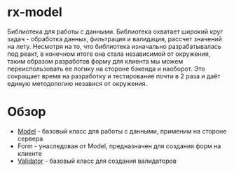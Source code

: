 # rx-model
Библиотека для работы с данными. Библиотека охватает широкий круг задач - обработка данных, 
фильтрация и валидация, рассчет значений на лету. Несмотря на то, что библиотека 
изначально разрабатывалась под реакт, в конечном итоге она стала независимой от окружения, 
таким образом разработав форму для клиента мы можем переиспользовать ее логику на стороне бэкенда
и наоборот. Это сокращает время на разработку и тестирование почти в 2 раза и даёт единую 
методологию независя от окружения.

# Обзор
- [Model](Model.md) - базовый класс для работы с данными, применим на стороне сервера
- Form - унаследован от Model, предназначен для создания форм на клиенте
- [Validator](Validator.md) - базовый класс для создания валидаторов